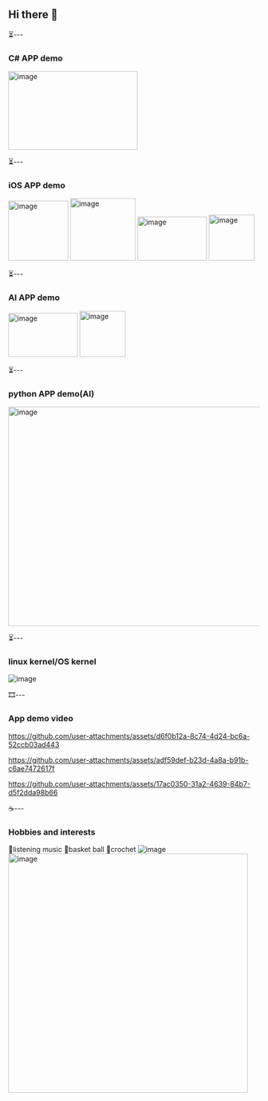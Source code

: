 ## Hi there 👋

<!--
**shuimuyaoyao/shuimuyaoyao** is a ✨ _special_ ✨ repository because its `README.md` (this file) appears on your GitHub profile.

Here are some ideas to get you started:

- 🔭 I’m currently working on ...
- 🌱 I’m currently learning ...
- 👯 I’m looking to collaborate on ...
- 🤔 I’m looking for help with ...
- 💬 Ask me about ...
- 📫 How to reach me: ...
- 😄 Pronouns: ...
- ⚡ Fun fact: ...
-->

⏳---
### C# APP demo
<img width="259" height="158" alt="image" src="https://github.com/user-attachments/assets/bb1305fb-91fe-4ba9-917c-be3dbc063ad1" />

⏳---
### iOS APP demo
<img width="120" height="120" alt="image" src="https://github.com/user-attachments/assets/16c0e2d0-958a-4dc9-b493-61544e77f52c" />
<img width="131" height="125" alt="image" src="https://github.com/user-attachments/assets/6c432ad1-dfee-42c4-8c01-4cae7f18b826" />
<img width="139" height="88" alt="image" src="https://github.com/user-attachments/assets/a25b5764-ef5d-4cb4-8a0a-a12abd8ce826" />
<img width="92" height="92" alt="image" src="https://github.com/user-attachments/assets/4f05801f-2840-432c-bf70-f6b6299289a4" />

⏳---
### AI APP demo
<img width="139" height="88" alt="image" src="https://github.com/user-attachments/assets/82eaff49-68c8-425c-b47a-2df06b1d7bf9" />
<img width="92" height="92" alt="image" src="https://github.com/user-attachments/assets/f22d6c84-9cab-4666-93c4-6e54056e8960" />

⏳--- 
### python APP demo(AI)
<img width="907" height="440" alt="image" src="https://github.com/user-attachments/assets/6b009a69-084a-4a0a-af2f-39b1428e17ca" />


⏳---
### linux kernel/OS kernel
![image](https://github.com/user-attachments/assets/aa474657-83e2-4de7-8f87-f7cc0b31c0e2)

🎞️---
### App demo video
https://github.com/user-attachments/assets/d6f0b12a-8c74-4d24-bc6a-52ccb03ad443

https://github.com/user-attachments/assets/adf59def-b23d-4a8a-b91b-c6ae7472617f

https://github.com/user-attachments/assets/17ac0350-31a2-4639-84b7-d5f2dda98b66

☕️---
### Hobbies and interests
🎼listening music
🏀basket ball
🧶crochet
![image](https://github.com/user-attachments/assets/79d8722b-7773-4901-8cef-af82fb8eede1)
<img width="480" height="480" alt="image" src="https://github.com/user-attachments/assets/dac0a0b9-f1bf-4de7-9e09-d82b1fb6766f" />


















